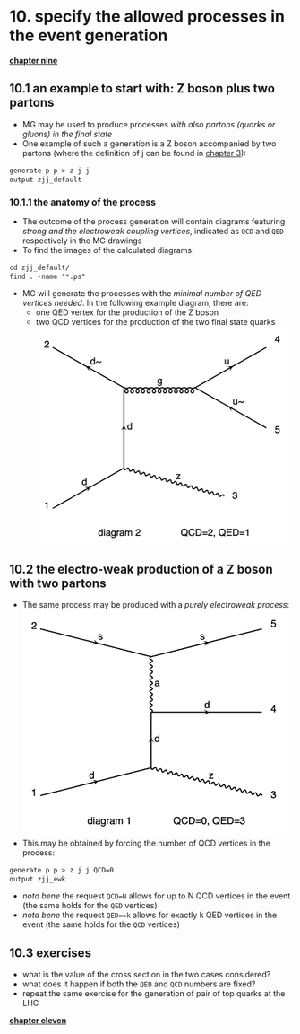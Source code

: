 # 10. specify the allowed processes in the event generation

[**chapter nine**](09_inter.md)

## 10.1 an example to start with: Z boson plus two partons

  * MG may be used to produce processes *with also partons (quarks or gluons) in the final state*
  * One example of such a generation is a Z boson accompanied by two partons
    (where the definition of j can be found in [chapter 3](03_firstRun.md)):
```
generate p p > z j j
output zjj_default
```

### 10.1.1 the anatomy of the process

  * The outcome of the process generation will contain diagrams
    featuring *strong and the electroweak coupling vertices*, 
    indicated as ```QCD``` and ```QED``` respectively in the MG drawings
  * To find the images of the calculated diagrams:  
```
cd zjj_default/
find . -name "*.ps"
```
  * MG will generate the processes with the *minimal number of QED vertices needed*. 
    In the following example diagram, there are:
      * one QED vertex for the production of the Z boson
      * two QCD vertices for the production of the two final state quarks
![Zjj_default](images/Zjj.png)


## 10.2 the electro-weak production of a Z boson with two partons

  * The same process may be produced with a *purely electroweak process*:
    ![Zjj_EWK](images/Zjj_EWK.png)
  * This may be obtained by forcing the number of QCD vertices in the process:
```
generate p p > z j j QCD=0
output zjj_ewk
```
  * _nota bene_ the request ```QCD=N``` allows for up to N QCD vertices in the event 
    (the same holds for the ```QED``` vertices)
  * _nota bene_ the request ```QED==k``` allows for exactly k QED vertices in the event 
    (the same holds for the ```QCD``` vertices)

## 10.3 exercises

  * what is the value of the cross section in the two cases considered?
  * what does it happen if both the ```QED``` and ```QCD``` numbers are fixed?
  * repeat the same exercise for the generation of pair of top quarks at the LHC


[**chapter eleven**](11_decayChains.md)

